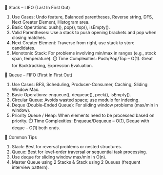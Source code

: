 🧱 Stack – LIFO (Last In First Out)

1. Use Cases: Undo feature, Balanced parentheses, Reverse string, DFS, Next Greater Element, Histogram area.
2. Basic Operations: push(), pop(), top(), isEmpty().
3. Valid Parentheses: Use a stack to push opening brackets and pop when closing matches.
4. Next Greater Element: Traverse from right, use stack to store candidates.
5. Monotonic Stack: For problems involving min/max in ranges (e.g., stock span, temperature).
   ⏱️ Time Complexities: Push/Pop/Top – O(1). Great for Backtracking, Expression Evaluation.

🚋 Queue – FIFO (First In First Out)

1. Use Cases: BFS, Scheduling, Producer-Consumer, Caching, Sliding Window Max.
2. Basic Operations: enqueue(), dequeue(), peek(), isEmpty().
3. Circular Queue: Avoids wasted space; use modulo for indexing.
4. Deque (Double-Ended Queue): For sliding window problems (max/min in window).
5. Priority Queue / Heap: When elements need to be processed based on priority.
   ⏱️ Time Complexities: Enqueue/Dequeue – O(1), Deque with deque – O(1) both ends.

🔄 Common Tips

1. Stack: Best for reversal problems or nested structures.
2. Queue: Best for level-order traversal or sequential task processing.
3. Use deque for sliding window max/min in O(n).
4. Master Queue using 2 Stacks & Stack using 2 Queues (frequent interview pattern).
